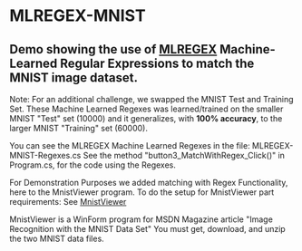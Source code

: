 # MLREGEX-MNIST
## Demo showing the use of [MLREGEX](https://www.mlregex.com/About) Machine-Learned Regular Expressions to match the MNIST image dataset.  

 Note: For an additional challenge, we swapped the MNIST Test and Training Set.
 These Machine Learned Regexes was learned/trained on the smaller MNIST "Test" set (10000)
 and it generalizes, with **100% accuracy**, to the larger MNIST "Training" set (60000).
                                                                           
  You can see the MLREGEX Machine Learned Regexes in the file: MLREGEX-MNIST-Regexes.cs
  See the method "button3_MatchWithRegex_Click()" in Program.cs, for the code using the Regexes.
                                                                           
 For Demonstration Purposes we added matching with Regex Functionality, here to the MnistViewer program.
 To do the setup for MnistViewer part requirements:
    See [MnistViewer](https://learn.microsoft.com/en-us/archive/msdn-magazine/2014/june/test-run-working-with-the-mnist-image-recognition-data-set)

 MnistViewer is a WinForm program for MSDN Magazine article "Image Recognition with the MNIST Data Set"
 You must get, download, and unzip the two MNIST data files.

